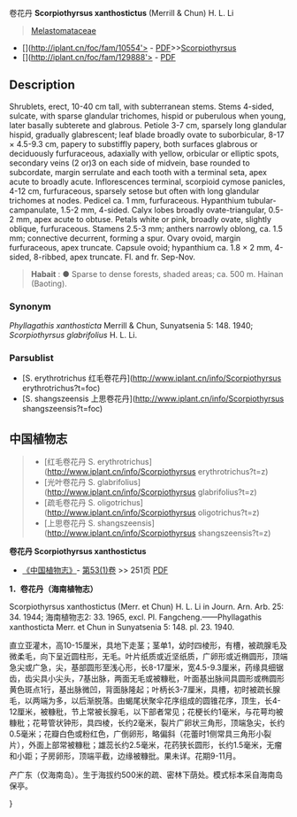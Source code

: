 卷花丹 **Scorpiothyrsus xanthostictus** (Merrill & Chun) H. L. Li

> [Melastomataceae](http://www.iplant.cn/info/Melastomataceae?t=foc)
* [](http://iplant.cn/foc/fam/10554'> - [PDF](http://iplant.cn/foc/pdf/Melastomataceae.pdf)>>[Scorpiothyrsus](http://www.iplant.cn/info/Scorpiothyrsus?t=foc)
* [](http://iplant.cn/foc/fam/129888'> - [PDF](http://www.iplant.cn/foc/pdf/Scorpiothyrsus.pdf)

## Description

Shrublets, erect, 10-40 cm tall, with subterranean stems. Stems 4-sided, sulcate, with sparse glandular trichomes, hispid or puberulous when young, later basally subterete and glabrous. Petiole 3-7 cm, sparsely long glandular hispid, gradually glabrescent; leaf blade broadly ovate to suborbicular, 8-17 × 4.5-9.3 cm, papery to substiffly papery, both surfaces glabrous or deciduously furfuraceous, adaxially with yellow, orbicular or elliptic spots, secondary veins (2 or)3 on each side of midvein, base rounded to subcordate, margin serrulate and each tooth with a terminal seta, apex acute to broadly acute. Inflorescences terminal, scorpioid cymose panicles, 4-12 cm, furfuraceous, sparsely setose but often with long glandular trichomes at nodes. Pedicel ca. 1 mm, furfuraceous. Hypanthium tubular-campanulate, 1.5-2 mm, 4-sided. Calyx lobes broadly ovate-triangular, 0.5-2 mm, apex acute to obtuse. Petals white or pink, broadly ovate, slightly oblique, furfuraceous. Stamens 2.5-3 mm; anthers narrowly oblong, ca. 1.5 mm; connective decurrent, forming a spur. Ovary ovoid, margin furfuraceous, apex truncate. Capsule ovoid; hypanthium ca. 1.8 × 2 mm, 4-sided, 8-ribbed, apex truncate. Fl. and fr. Sep-Nov.

> **Habait** : 
>● Sparse to dense forests, shaded areas; ca. 500 m. Hainan (Baoting).

### Synonym
*Phyllagathis xanthosticta* Merrill & Chun, Sunyatsenia 5: 148. 1940; *Scorpiothyrsus glabrifolius* H. L. Li.

### Parsublist

* [S.  erythrotrichus  红毛卷花丹](http://www.iplant.cn/info/Scorpiothyrsus erythrotrichus?t=foc)
* [S.  shangszeensis  上思卷花丹](http://www.iplant.cn/info/Scorpiothyrsus shangszeensis?t=foc)

## 中国植物志

> * [红毛卷花丹  S.  erythrotrichus](http://www.iplant.cn/info/Scorpiothyrsus erythrotrichus?t=z)
> * [光叶卷花丹  S.  glabrifolius](http://www.iplant.cn/info/Scorpiothyrsus glabrifolius?t=z)
> * [疏毛卷花丹  S.  oligotrichus](http://www.iplant.cn/info/Scorpiothyrsus oligotrichus?t=z)
> * [上思卷花丹  S.  shangszeensis](http://www.iplant.cn/info/Scorpiothyrsus shangszeensis?t=z)

**卷花丹 Scorpiothyrsus xanthostictus**

* [《中国植物志》](http://www.iplant.cn/frps)- [第53(1)卷](http://www.iplant.cn/frps/vol/53(1)) >> 251页 [PDF](http://www.iplant.cn/frps/pdf/53(1)/251.PDF)

**1．卷花丹（海南植物志）**

Scorpiothyrsus xanthostictus (Merr. et Chun) H. L. Li in Journ. Arn. Arb. 25: 34. 1944; 海南植物志2: 33. 1965, excl. Pl. Fangcheng.——Phyllagathis xanthosticta Merr. et Chun in Sunyatsenia 5: 148. pl. 23. 1940.

直立亚灌木，高10-15厘米，具地下走茎；茎单1，幼时四棱形，有槽，被疏腺毛及微柔毛，向下呈近圆柱形，无毛。叶片纸质或近坚纸质，广卵形或近椭圆形，顶端急尖或广急，尖，基部圆形至浅心形，长8-17厘米，宽4.5-9.3厘米，药缘具细锯齿，齿尖具小尖头，7基出脉，两面无毛或被糠秕，叶面基出脉间具圆形或椭圆形黄色斑点1行，基出脉微凹，背面脉隆起；叶柄长3-7厘米，具槽，初时被疏长腺毛，以两端为多，以后渐脱落。由蝎尾状聚伞花序组成的圆锥花序，顶生，长4-12厘米，被糠秕，节上常被长腺毛，以下部者常见；花梗长约1毫米，与花萼均被糠秕；花萼管状钟形，具四棱，长约2毫米，裂片广卵状三角形，顶端急尖，长约0.5毫米；花瓣白色或粉红色，广倒卵形，略偏斜（花蕾时1侧常具三角形小裂片），外面上部常被糠秕；雄蕊长约2.5毫米，花药狭长圆形，长约1.5毫米，无瘤和小距；子房卵形，顶端平截，边缘被糠批。果未详。花期9-11月。

产广东（仅海南岛）。生于海拔约500米的疏、密林下荫处。模式标本采自海南岛保亭。

}